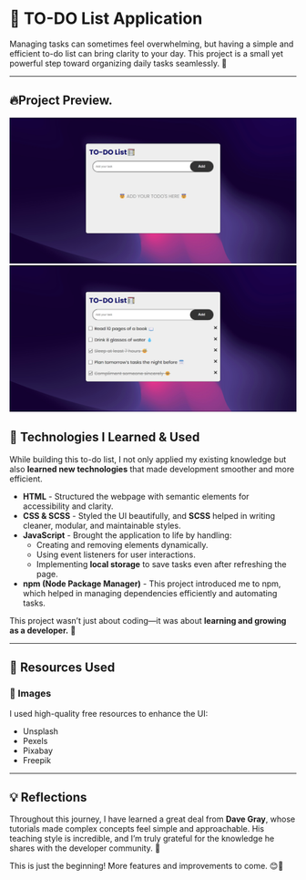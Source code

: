 # 📃 TO-DO List Application

Managing tasks can sometimes feel overwhelming, but having a simple and efficient to-do list can bring clarity to your day. This project is a small yet powerful step toward organizing daily tasks seamlessly. 🚀

---

## 🔥Project Preview.

![project-preview](src/img/preview.png)![project-preview](src/img/preview2.png)

## 🤠 Technologies I Learned & Used

While building this to-do list, I not only applied my existing knowledge but also **learned new technologies** that made development smoother and more efficient.

- **HTML** - Structured the webpage with semantic elements for accessibility and clarity.
- **CSS & SCSS** - Styled the UI beautifully, and **SCSS** helped in writing cleaner, modular, and maintainable styles.
- **JavaScript** - Brought the application to life by handling:
  - Creating and removing elements dynamically.
  - Using event listeners for user interactions.
  - Implementing **local storage** to save tasks even after refreshing the page.
- **npm (Node Package Manager)** - This project introduced me to npm, which helped in managing dependencies efficiently and automating tasks.

This project wasn’t just about coding—it was about **learning and growing as a developer.** 🌱

---

## 🦋 Resources Used

### 🐯 Images

I used high-quality free resources to enhance the UI:

- Unsplash
- Pexels
- Pixabay
- Freepik

---

## 💡 Reflections

Throughout this journey, I have learned a great deal from **Dave Gray**, whose tutorials made complex concepts feel simple and approachable. His teaching style is incredible, and I’m truly grateful for the knowledge he shares with the developer community. 🙌

This is just the beginning! More features and improvements to come. 😊💙
